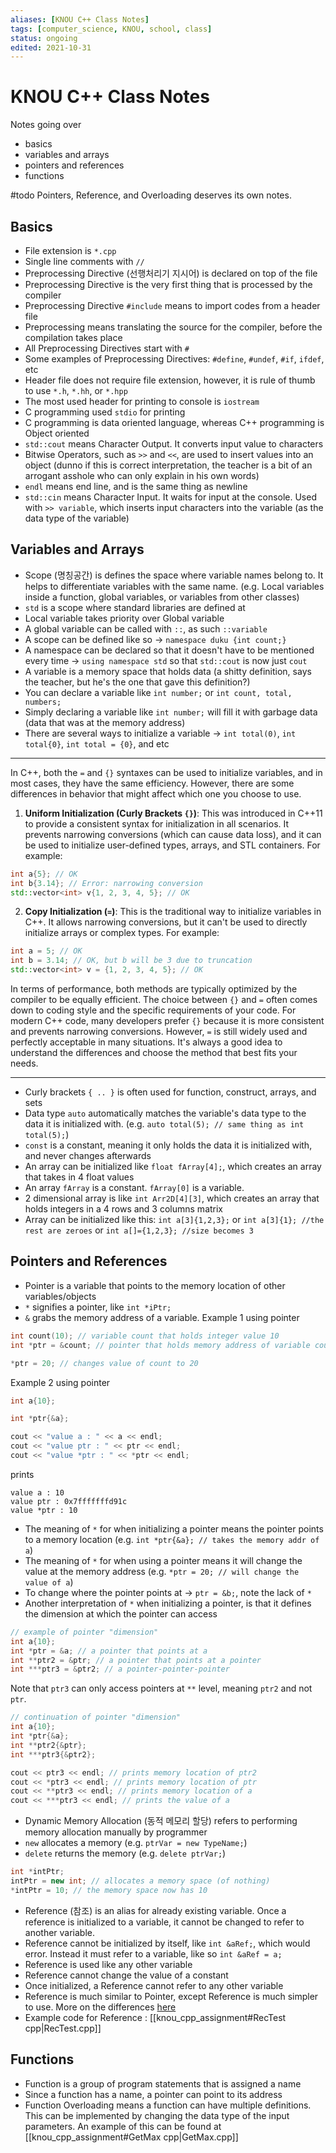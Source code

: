 ```yaml
---
aliases: [KNOU C++ Class Notes]
tags: [computer_science, KNOU, school, class]
status: ongoing
edited: 2021-10-31
---
```


# KNOU C++ Class Notes
Notes going over
- basics
- variables and arrays
- pointers and references
- functions

#todo Pointers, Reference, and Overloading deserves its own notes.

## Basics
- File extension is `*.cpp`
- Single line comments with `//`
- Preprocessing Directive (선행처리기 지시어) is declared on top of the file
- Preprocessing Directive is the very first thing that is processed by the compiler
- Preprocessing Directive `#include` means to import codes from a header file
- Preprocessing means translating the source for the compiler, before the compilation takes place
- All Preprocessing Directives start with `#`
- Some examples of Preprocessing Directives: `#define`, `#undef`, `#if`, `ifdef`, etc
- Header file does not require file extension, however, it is rule of thumb to use `*.h`, `*.hh`, or `*.hpp`
- The most used header for printing to console is `iostream`
- C programming used `stdio` for printing
- C programming is data oriented language, whereas C++ programming is Object oriented
- `std::cout` means Character Output. It converts input value to characters
- Bitwise Operators, such as `>>` and `<<`, are used to insert values into an object (dunno if this is correct interpretation, the teacher is a bit of an arrogant asshole who can only explain in his own words)
- `endl` means end line, and is the same thing as newline
- `std::cin` means Character Input. It waits for input at the console. Used with `>> variable`, which inserts input characters into the variable (as the data type of the variable)

## Variables and Arrays
- Scope (명칭공간) is defines the space where variable names belong to. It helps to differentiate variables with the same name. (e.g. Local variables inside a function, global variables, or variables from other classes)
- `std` is a scope where standard libraries are defined at
- Local variable takes priority over Global variable
- A global variable can be called with `::`, as such `::variable`
- A scope can be defined like so -> `namespace duku {int count;}`
- A namespace can be declared so that it doesn't have to be mentioned every time -> `using namespace std` so that `std::cout` is now just `cout`
- A variable is a memory space that holds data (a shitty definition, says the teacher, but he's the one that gave this definition?)
- You can declare a variable like `int number;` or `int count, total, numbers;`
- Simply declaring a variable like `int number;` will fill it with garbage data (data that was at the memory address)
- There are several ways to initialize a variable -> `int total(0)`, `int total{0}`, `int total = {0}`, and etc

---

In C++, both the `=` and `{}` syntaxes can be used to initialize variables, and in most cases, they have the same efficiency. However, there are some differences in behavior that might affect which one you choose to use.

1. **Uniform Initialization (Curly Brackets `{}`)**: This was introduced in C++11 to provide a consistent syntax for initialization in all scenarios. It prevents narrowing conversions (which can cause data loss), and it can be used to initialize user-defined types, arrays, and STL containers. For example:

```cpp
int a{5}; // OK
int b{3.14}; // Error: narrowing conversion
std::vector<int> v{1, 2, 3, 4, 5}; // OK
```

2. **Copy Initialization (`=`)**: This is the traditional way to initialize variables in C++. It allows narrowing conversions, but it can't be used to directly initialize arrays or complex types. For example:

```cpp
int a = 5; // OK
int b = 3.14; // OK, but b will be 3 due to truncation
std::vector<int> v = {1, 2, 3, 4, 5}; // OK
```

In terms of performance, both methods are typically optimized by the compiler to be equally efficient. The choice between `{}` and `=` often comes down to coding style and the specific requirements of your code. For modern C++ code, many developers prefer `{}` because it is more consistent and prevents narrowing conversions. However, `=` is still widely used and perfectly acceptable in many situations. It's always a good idea to understand the differences and choose the method that best fits your needs.

---

- Curly brackets `{ .. }` is often used for function, construct, arrays, and sets
- Data type `auto` automatically matches the variable's data type to the data it is initialized with. (e.g. `auto total(5); // same thing as int total(5);`)
- `const` is a constant, meaning it only holds the data it is initialized with, and never changes afterwards
- An array can be initialized like `float fArray[4];`, which creates an array that takes in 4 float values
- An array `fArray` is a constant. `fArray[0]` is a variable.
- 2 dimensional array is like `int Arr2D[4][3]`, which creates an array that holds integers in a 4 rows and 3 columns matrix
- Array can be initialized like this: `int a[3]{1,2,3};` or `int a[3]{1}; //the rest are zeroes` or `int a[]={1,2,3}; //size becomes 3`

## Pointers and References
- Pointer is a variable that points to the memory location of other variables/objects
- `*` signifies a pointer, like `int *iPtr;`
- `&` grabs the memory address of a variable.
Example 1 using pointer
```c++
int count(10); // variable count that holds integer value 10
int *ptr = &count; // pointer that holds memory address of variable count

*ptr = 20; // changes value of count to 20
```
Example 2 using pointer
```c++
int a{10};

int *ptr{&a};

cout << "value a : " << a << endl;
cout << "value ptr : " << ptr << endl;
cout << "value *ptr : " << *ptr << endl;
```
prints
```
value a : 10
value ptr : 0x7fffffffd91c
value *ptr : 10
```
- The meaning of `*` for when initializing a pointer means the pointer points to a memory location (e.g. `int *ptr{&a}; // takes the memory addr of a`)
- The meaning of `*` for when using a pointer means it will change the value at the memory address (e.g. `*ptr = 20; // will change the value of a`)
- To change where the pointer points at -> `ptr = &b;`, note the lack of `*`
- Another interpretation of `*` when initializing a pointer, is that it defines the dimension at which the pointer can access
```c++
// example of pointer "dimension"
int a{10};
int *ptr = &a; // a pointer that points at a
int **ptr2 = &ptr; // a pointer that points at a pointer
int ***ptr3 = &ptr2; // a pointer-pointer-pointer
```
Note that `ptr3` can only access pointers at `**` level, meaning `ptr2` and not `ptr`.
```c++
// continuation of pointer "dimension"
int a{10};
int *ptr{&a};
int **ptr2{&ptr};
int ***ptr3{&ptr2};

cout << ptr3 << endl; // prints memory location of ptr2
cout << *ptr3 << endl; // prints memory location of ptr
cout << **ptr3 << endl; // prints memory location of a
cout << ***ptr3 << endl; // prints the value of a
```
- Dynamic Memory Allocation (동적 메모리 할당) refers to performing memory allocation manually by programmer
- `new` allocates a memory (e.g. `ptrVar = new TypeName;`)
- `delete` returns the memory (e.g. `delete ptrVar;`)
```c++
int *intPtr;
intPtr = new int; // allocates a memory space (of nothing)
*intPtr = 10; // the memory space now has 10
```
- Reference (참조) is an alias for already existing variable. Once a reference is initialized to a variable, it cannot be changed to refer to another variable.
- Reference cannot be initialized by itself, like `int &aRef;`, which would error. Instead it must refer to a variable, like so `int &aRef = a;`
- Reference is used like any other variable
- Reference cannot change the value of a constant
- Once initialized, a Reference cannot refer to any other variable
- Reference is much similar to Pointer, except Reference is much simpler to use. More on the differences [here](https://www.geeksforgeeks.org/pointers-vs-references-cpp/)
- Example code for Reference : [[knou_cpp_assignment#RecTest cpp|RecTest.cpp]]

## Functions
- Function is a group of program statements that is assigned a name
- Since a function has a name, a pointer can point to its address
- Function Overloading means a function can have multiple definitions. This can be implemented by changing the data type of the input parameters. An example of this can be found at [[knou_cpp_assignment#GetMax cpp|GetMax.cpp]]